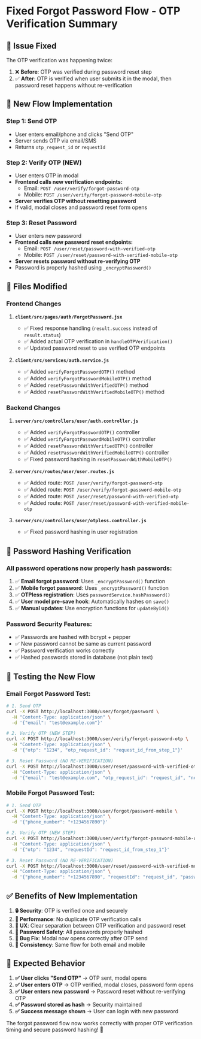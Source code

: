 # Fixed Forgot Password Flow - OTP Verification Summary

## 🔧 **Issue Fixed**
The OTP verification was happening twice:
1. ❌ **Before**: OTP was verified during password reset step
2. ✅ **After**: OTP is verified when user submits it in the modal, then password reset happens without re-verification

## 🔄 **New Flow Implementation**

### **Step 1: Send OTP**
- User enters email/phone and clicks "Send OTP"
- Server sends OTP via email/SMS
- Returns `otp_request_id` or `requestId`

### **Step 2: Verify OTP (NEW)**
- User enters OTP in modal
- **Frontend calls new verification endpoints:**
  - Email: `POST /user/verify/forgot-password-otp`
  - Mobile: `POST /user/verify/forgot-password-mobile-otp`
- **Server verifies OTP without resetting password**
- If valid, modal closes and password reset form opens

### **Step 3: Reset Password**
- User enters new password
- **Frontend calls new password reset endpoints:**
  - Email: `POST /user/reset/password-with-verified-otp`
  - Mobile: `POST /user/reset/password-with-verified-mobile-otp`
- **Server resets password without re-verifying OTP**
- Password is properly hashed using `_encryptPassword()`

## 📁 **Files Modified**

### **Frontend Changes**
1. **`client/src/pages/auth/ForgotPassword.jsx`**
   - ✅ Fixed response handling (`result.success` instead of `result.status`)
   - ✅ Added actual OTP verification in `handleOTPVerification()`
   - ✅ Updated password reset to use verified OTP endpoints

2. **`client/src/services/auth.service.js`**
   - ✅ Added `verifyForgotPasswordOTP()` method
   - ✅ Added `verifyForgotPasswordMobileOTP()` method
   - ✅ Added `resetPasswordWithVerifiedOTP()` method
   - ✅ Added `resetPasswordWithVerifiedMobileOTP()` method

### **Backend Changes**
1. **`server/src/controllers/user/auth.controller.js`**
   - ✅ Added `verifyForgotPasswordOTP()` controller
   - ✅ Added `verifyForgotPasswordMobileOTP()` controller
   - ✅ Added `resetPasswordWithVerifiedOTP()` controller
   - ✅ Added `resetPasswordWithVerifiedMobileOTP()` controller
   - ✅ Fixed password hashing in `resetPasswordWithMobileOTP()`

2. **`server/src/routes/user/user.routes.js`**
   - ✅ Added route: `POST /user/verify/forgot-password-otp`
   - ✅ Added route: `POST /user/verify/forgot-password-mobile-otp`
   - ✅ Added route: `POST /user/reset/password-with-verified-otp`
   - ✅ Added route: `POST /user/reset/password-with-verified-mobile-otp`

3. **`server/src/controllers/user/otpless.controller.js`**
   - ✅ Fixed password hashing in user registration

## 🔐 **Password Hashing Verification**

### **All password operations now properly hash passwords:**
1. ✅ **Email forgot password**: Uses `_encryptPassword()` function
2. ✅ **Mobile forgot password**: Uses `_encryptPassword()` function  
3. ✅ **OTPless registration**: Uses `passwordService.hashPassword()`
4. ✅ **User model pre-save hook**: Automatically hashes on `save()`
5. ✅ **Manual updates**: Use encryption functions for `updateById()`

### **Password Security Features:**
- ✅ Passwords are hashed with bcrypt + pepper
- ✅ New password cannot be same as current password
- ✅ Password verification works correctly
- ✅ Hashed passwords stored in database (not plain text)

## 🧪 **Testing the New Flow**

### **Email Forgot Password Test:**
```bash
# 1. Send OTP
curl -X POST http://localhost:3000/user/forgot/password \
  -H "Content-Type: application/json" \
  -d '{"email": "test@example.com"}'

# 2. Verify OTP (NEW STEP)
curl -X POST http://localhost:3000/user/verify/forgot-password-otp \
  -H "Content-Type: application/json" \
  -d '{"otp": "1234", "otp_request_id": "request_id_from_step_1"}'

# 3. Reset Password (NO RE-VERIFICATION)
curl -X POST http://localhost:3000/user/reset/password-with-verified-otp \
  -H "Content-Type: application/json" \
  -d '{"email": "test@example.com", "otp_request_id": "request_id", "new_password": "NewPassword123!"}'
```

### **Mobile Forgot Password Test:**
```bash
# 1. Send OTP
curl -X POST http://localhost:3000/user/forgot/password-mobile \
  -H "Content-Type: application/json" \
  -d '{"phone_number": "+1234567890"}'

# 2. Verify OTP (NEW STEP)
curl -X POST http://localhost:3000/user/verify/forgot-password-mobile-otp \
  -H "Content-Type: application/json" \
  -d '{"otp": "1234", "requestId": "request_id_from_step_1"}'

# 3. Reset Password (NO RE-VERIFICATION)
curl -X POST http://localhost:3000/user/reset/password-with-verified-mobile-otp \
  -H "Content-Type: application/json" \
  -d '{"phone_number": "+1234567890", "requestId": "request_id", "password": "NewPassword123!", "confirm_password": "NewPassword123!"}'
```

## ✅ **Benefits of New Implementation**

1. **🔒 Security**: OTP is verified once and securely
2. **🚀 Performance**: No duplicate OTP verification calls
3. **👤 UX**: Clear separation between OTP verification and password reset
4. **🔐 Password Safety**: All passwords properly hashed
5. **🐛 Bug Fix**: Modal now opens correctly after OTP send
6. **📱 Consistency**: Same flow for both email and mobile

## 🎯 **Expected Behavior**

1. **✅ User clicks "Send OTP"** → OTP sent, modal opens
2. **✅ User enters OTP** → OTP verified, modal closes, password form opens
3. **✅ User enters new password** → Password reset without re-verifying OTP
4. **✅ Password stored as hash** → Security maintained
5. **✅ Success message shown** → User can login with new password

The forgot password flow now works correctly with proper OTP verification timing and secure password hashing! 🎉

